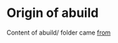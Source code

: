 # Origin of abuild

Content of abuild/ folder came [from](https://git.alpinelinux.org/aports/tree/main/musl?h=3.20-stable)
